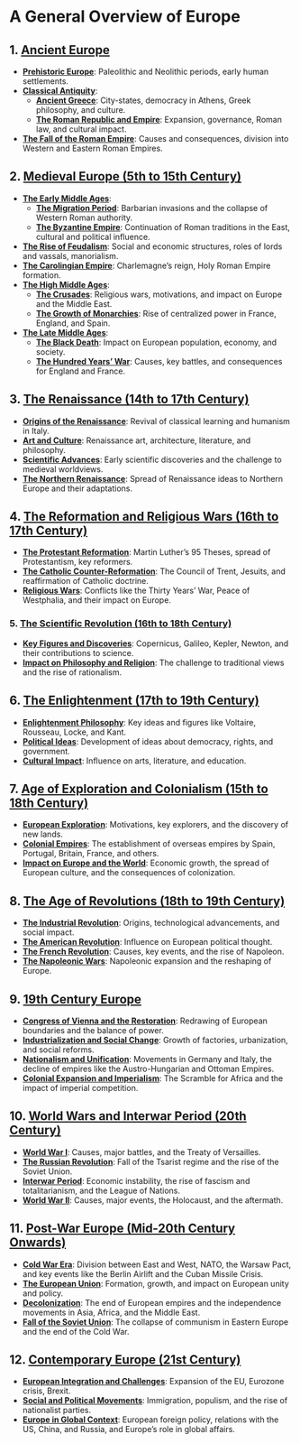# A General Overview of Europe

## 1. [**Ancient Europe**](#)
   - [**Prehistoric Europe**](#): Paleolithic and Neolithic periods, early human settlements.
   - [**Classical Antiquity**](#):
     - [**Ancient Greece**](#): City-states, democracy in Athens, Greek philosophy, and culture.
     - [**The Roman Republic and Empire**](#): Expansion, governance, Roman law, and cultural impact.
   - [**The Fall of the Roman Empire**](#): Causes and consequences, division into Western and Eastern Roman Empires.

## 2. [**Medieval Europe (5th to 15th Century)**](#)
   - [**The Early Middle Ages**](#):
     - [**The Migration Period**](#): Barbarian invasions and the collapse of Western Roman authority.
     - [**The Byzantine Empire**](#): Continuation of Roman traditions in the East, cultural and political influence.
   - [**The Rise of Feudalism**](#): Social and economic structures, roles of lords and vassals, manorialism.
   - [**The Carolingian Empire**](#): Charlemagne’s reign, Holy Roman Empire formation.
   - [**The High Middle Ages**](#):
     - [**The Crusades**](#): Religious wars, motivations, and impact on Europe and the Middle East.
     - [**The Growth of Monarchies**](#): Rise of centralized power in France, England, and Spain.
   - [**The Late Middle Ages**](#):
     - [**The Black Death**](#): Impact on European population, economy, and society.
     - [**The Hundred Years’ War**](#): Causes, key battles, and consequences for England and France.

## 3. [**The Renaissance (14th to 17th Century)**](#)
   - [**Origins of the Renaissance**](#): Revival of classical learning and humanism in Italy.
   - [**Art and Culture**](#): Renaissance art, architecture, literature, and philosophy.
   - [**Scientific Advances**](#): Early scientific discoveries and the challenge to medieval worldviews.
   - [**The Northern Renaissance**](#): Spread of Renaissance ideas to Northern Europe and their adaptations.

## 4. [**The Reformation and Religious Wars (16th to 17th Century)**](#)
   - [**The Protestant Reformation**](#): Martin Luther’s 95 Theses, spread of Protestantism, key reformers.
   - [**The Catholic Counter-Reformation**](#): The Council of Trent, Jesuits, and reaffirmation of Catholic doctrine.
   - [**Religious Wars**](#): Conflicts like the Thirty Years’ War, Peace of Westphalia, and their impact on Europe.

### 5. [**The Scientific Revolution (16th to 18th Century)**](#)
   - [**Key Figures and Discoveries**](#): Copernicus, Galileo, Kepler, Newton, and their contributions to science.
   - [**Impact on Philosophy and Religion**](#): The challenge to traditional views and the rise of rationalism.

## 6. [**The Enlightenment (17th to 19th Century)**](#)
   - [**Enlightenment Philosophy**](#): Key ideas and figures like Voltaire, Rousseau, Locke, and Kant.
   - [**Political Ideas**](#): Development of ideas about democracy, rights, and government.
   - [**Cultural Impact**](#): Influence on arts, literature, and education.

## 7. [**Age of Exploration and Colonialism (15th to 18th Century)**](#)
   - [**European Exploration**](#): Motivations, key explorers, and the discovery of new lands.
   - [**Colonial Empires**](#): The establishment of overseas empires by Spain, Portugal, Britain, France, and others.
   - [**Impact on Europe and the World**](#): Economic growth, the spread of European culture, and the consequences of colonization.

## 8. [**The Age of Revolutions (18th to 19th Century)**](#)
   - [**The Industrial Revolution**](#): Origins, technological advancements, and social impact.
   - [**The American Revolution**](#): Influence on European political thought.
   - [**The French Revolution**](#): Causes, key events, and the rise of Napoleon.
   - [**The Napoleonic Wars**](#): Napoleonic expansion and the reshaping of Europe.

## 9. [**19th Century Europe**](#)
   - [**Congress of Vienna and the Restoration**](#): Redrawing of European boundaries and the balance of power.
   - [**Industrialization and Social Change**](#): Growth of factories, urbanization, and social reforms.
   - [**Nationalism and Unification**](#): Movements in Germany and Italy, the decline of empires like the Austro-Hungarian and Ottoman Empires.
   - [**Colonial Expansion and Imperialism**](#): The Scramble for Africa and the impact of imperial competition.

## 10. [**World Wars and Interwar Period (20th Century)**](#)
   - [**World War I**](#): Causes, major battles, and the Treaty of Versailles.
   - [**The Russian Revolution**](#): Fall of the Tsarist regime and the rise of the Soviet Union.
   - [**Interwar Period**](#): Economic instability, the rise of fascism and totalitarianism, and the League of Nations.
   - [**World War II**](#): Causes, major events, the Holocaust, and the aftermath.

## 11. [**Post-War Europe (Mid-20th Century Onwards)**](#)
   - [**Cold War Era**](#): Division between East and West, NATO, the Warsaw Pact, and key events like the Berlin Airlift and the Cuban Missile Crisis.
   - [**The European Union**](#): Formation, growth, and impact on European unity and policy.
   - [**Decolonization**](#): The end of European empires and the independence movements in Asia, Africa, and the Middle East.
   - [**Fall of the Soviet Union**](#): The collapse of communism in Eastern Europe and the end of the Cold War.

## 12. [**Contemporary Europe (21st Century)**](#)
   - [**European Integration and Challenges**](#): Expansion of the EU, Eurozone crisis, Brexit.
   - [**Social and Political Movements**](#): Immigration, populism, and the rise of nationalist parties.
   - [**Europe in Global Context**](#): European foreign policy, relations with the US, China, and Russia, and Europe’s role in global affairs.

